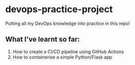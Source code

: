 # devops-practice-project

Putting all my DevOps knowledge into practice in this repo!

## What I've learnt so far:
1. How to create a CI/CD pipeline using GitHub Actions
2. How to containerise a simple Python/Flask app
